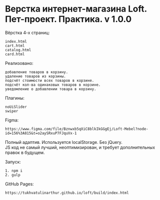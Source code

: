 # Верстка интернет-магазина Loft. Пет-проект. Практика. v 1.0.0

Вёрстка 4-х страниц: 

    index.html
    cart.html
    catalog.html
    card.html       


Реализовано: 

    добавление товаров в корзину.           
    удаление товаров из корзины.          
    подсчёт стоимости всех товаров в корзине.        
    подсчёт кол-ва одинаковых товаров в корзине.
    уведомление о добавлении товара в корзину.


Плагины: 

    noUiSlider
    swiper
Figma: 

    https://www.figma.com/file/Bznwxb5qXiC8blkIkGGgEj/Loft-Mebel?node-id=156%3A815&t=o2aySRxuP7FJquVx-1
      
Полный адаптив. Используется localStorage. Без jQuery.      
JS код не самый лучший, неоптимизирован, и требует дополнительных правок в будущем.

Запуск:

    1. npm i
    2. gulp
    
GitHub Pages: 

    https://tukhvatulinarthur.github.io/loft/build/index.html
